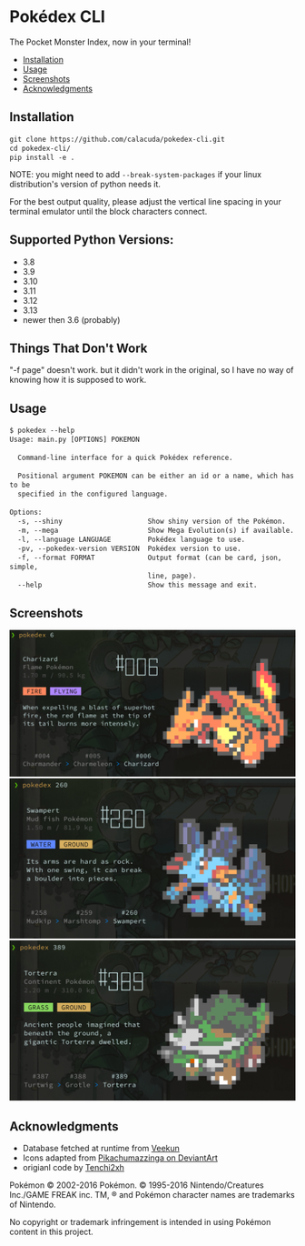 # Pokédex CLI

The Pocket Monster Index, now in your terminal!

- [Installation](#installation)
- [Usage](#usage)
- [Screenshots](#screenshots)
- [Acknowledgments](#acknowledgments)

## Installation

```
git clone https://github.com/calacuda/pokedex-cli.git
cd pokedex-cli/
pip install -e .
```

  NOTE: you might need to add `--break-system-packages` if your linux distribution's version of python needs it.

For the best output quality, please adjust the vertical line spacing in your
terminal emulator until the block characters connect.

## Supported Python Versions:
- 3.8
- 3.9
- 3.10
- 3.11
- 3.12
- 3.13
- newer then 3.6 (probably)


## Things That Don't Work

"-f page" doesn't work. but it didn't work in the original, so I have no way of knowing
how it is supposed to work.


## Usage

```
$ pokedex --help
Usage: main.py [OPTIONS] POKEMON

  Command-line interface for a quick Pokédex reference.

  Positional argument POKEMON can be either an id or a name, which has to be
  specified in the configured language.

Options:
  -s, --shiny                     Show shiny version of the Pokémon.
  -m, --mega                      Show Mega Evolution(s) if available.
  -l, --language LANGUAGE         Pokédex language to use.
  -pv, --pokedex-version VERSION  Pokédex version to use.
  -f, --format FORMAT             Output format (can be card, json, simple,
                                  line, page).
  --help                          Show this message and exit.
```

## Screenshots

![charzard.png](/screen-shots/charzard.png?raw=true "charzard")
![swampert.png](/screen-shots/swampert.png?raw=true "swampert")
![torterra.png](/screen-shots/torterra.png?raw=true "torterra")

## Acknowledgments

- Database fetched at runtime from [Veekun](http://veekun.com/dex/downloads)
- Icons adapted from [Pikachumazzinga on DeviantArt](http://pikachumazzinga.deviantart.com/art/Pokemon-Essentials-Icon-Pack-ORAS-UPDATE-424114559)
- origianl code by [Tenchi2xh](https://github.com/Tenchi2xh/pokedex-cli)

Pokémon © 2002-2016 Pokémon. © 1995-2016 Nintendo/Creatures Inc./GAME FREAK inc.
TM, ® and Pokémon character names are trademarks of Nintendo.

No copyright or trademark infringement is intended in using Pokémon content in
this project.
